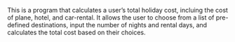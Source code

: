 
This is a program that calculates a user’s total holiday cost, incluing the cost of plane, hotel, and car-rental.
It allows the user to choose from a list of pre-defined destinations, input the number of nights 
and rental days, and calculates the total cost based on their choices.
